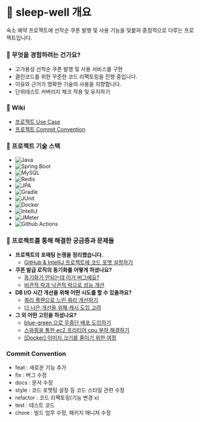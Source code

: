 # 🛌 sleep-well 개요

숙소 예약 프로젝트에 선착순 쿠폰 발행 및 사용 기능을 덫붙혀 중점적으로 다루는 프로젝트입니다.

### 🛌 무엇을 경험하려는 건가요?

- 고가용성 선착순 쿠폰 발행 및 사용 서비스를 구현
- 클린코드를 위한 꾸준한 코드 리팩토링을 진행 중입니다.
- 이유와 근거가 명확한 기술의 사용을 지향합니다.
- 단위테스트 커버리지 체크 적용 및 유지하기

### 🛌 Wiki

- [프로젝트 Use Case]()
- [프로젝트 Commit Convention]()

### 🛌 프로젝트 기술 스택

- ![Java](https://img.shields.io/badge/Java-17-007396?logo=java)
- ![Spring Boot](https://img.shields.io/badge/Spring%20Boot-3.2.2-6DB33F?logo=spring%20boot&logoColor=6DB33F)
- ![MySQL](https://img.shields.io/badge/MySQL-8.0.32-4479A1?logo=mysql&logoColor=4479A1)
- ![Redis](https://img.shields.io/badge/Redis-7.2.4-DC382D?logo=redis&logoColor=white)
- ![JPA](https://img.shields.io/badge/MyBatis-3.0.3-000000?logo=&logoColor=000000)
- ![Gradle](https://img.shields.io/badge/Gradle-8.5-02303A?logo=gradle&logoColor=02303A)
- ![JUnit](https://img.shields.io/badge/JUnit-5.8.2-25A162?logo=junit&logoColor=white)
- ![Docker](https://img.shields.io/badge/Docker-24.0.2-2496ED?logo=docker&logoColor=white)
- ![IntelliJ](https://img.shields.io/badge/IntelliJ-2023.1-000000?logo=intellijidea&logoColor=000000)
- ![JMeter](https://img.shields.io/badge/JMeter-5.6.2-D21717?logo=apache%20jmeter&logoColor=white)
- ![Github Actions](https://img.shields.io/badge/Jenkins-2.449-D24939?logo=jenkins&logoColor=white)

### 🛌 프로젝트를 통해 해결한 궁금증과 문제들

- **프로젝트의 포매팅 논쟁을 정리했습니다.**
    - [GitHub & IntelliJ 프로젝트에 코드 포멧 설정하기](https://velog.io/@phj5075/GitHub-IntelliJ-%ED%94%84%EB%A1%9C%EC%A0%9D%ED%8A%B8%EC%97%90-%EC%BD%94%EB%93%9C-%ED%8F%AC%EB%A9%A7-%EC%84%A4%EC%A0%95%ED%95%98%EA%B8%B0)
- **쿠폰 발급 로직의 동기화를 어떻게 하셨나요?**
    - [동기화가 안되는데 이거 버그에요?](https://velog.io/@phj5075/%EB%8F%99%EA%B8%B0%ED%99%94%EA%B0%80-%EC%95%88%EB%90%98%EB%8A%94%EB%8D%B0-%EC%9D%B4%EA%B1%B0-%EB%B2%84%EA%B7%B8%EC%97%90%EC%9A%94)
    - [비관적 락과 낙관적 락으로 성능 개선]()
- **DB I/O 시간 개선을 위해 어떤 시도를 할 수 있을까요?**
    - [쿼리 플랜으로 느린 쿼리 개선하기]()
    - [더 나은 개선을 위해 캐시 도입 고려]()
- **그 외 어떤 고민을 하셨나요?**
    - [blue-green 으로 무중단 배포 도입하기]()
    - [스와핑을 통한 ec2 프리티어 cpu 부하 해결하기]()
    - [[Docker] 이미지 크기를 줄이기 위한 여정]()

### Commit Convention

- feat : 새로운 기능 추가
- fix : 버그 수정
- docs : 문서 수정
- style : 코드 포맷팅 설정 등 코드 스타일 관련 수정
- refactor : 코드 리팩토링(기능 변경 x)
- test : 테스트 코드
- chore : 빌드 업무 수정, 패키지 매니저 수정
